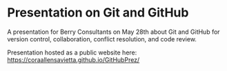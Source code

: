 #  Presentation on Git and GitHub 

A presentation for Berry Consultants on May 28th about Git and GitHub for version control, collaboration, conflict resolution, and code review.

Presentation hosted as a public website here: https://coraallensavietta.github.io/GitHubPrez/